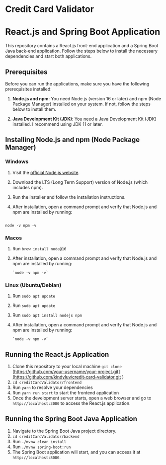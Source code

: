 # Credit Card Validator

# React.js and Spring Boot Application

This repository contains a React.js front-end application and a Spring Boot Java back-end application. Follow the steps below to install the necessary dependencies and start both applications.

## Prerequisites

Before you can run the applications, make sure you have the following prerequisites installed:

1. **Node.js and npm**: You need Node.js (version 16 or later) and npm (Node Package Manager) installed on your system. If not, follow the steps below to install them.

2. **Java Development Kit (JDK)**: You need a Java Development Kit (JDK) installed. I recommend using JDK 11 or later.

## Installing Node.js and npm (Node Package Manager)

### Windows

1. Visit the [official Node.js website](https://nodejs.org/).

2. Download the LTS (Long Term Support) version of Node.js (which includes npm).

3. Run the installer and follow the installation instructions.

4. After installation, open a command prompt and verify that Node.js and npm are installed by running:

   ```shell
  `node -v npm -v`

### Macos

1. Run `brew install node@16`
2. After installation, open a command prompt and verify that Node.js and npm are installed by running:

   ```shell
   `node -v npm -v`

### Linux (Ubuntu/Debian)

1. Run `sudo apt update`
2. Run `sudo apt update`
3. Run `sudo apt install nodejs npm`
4. After installation, open a command prompt and verify that Node.js and npm are installed by running:

   ```shell
   `node -v npm -v`

## Running the React.js Application

1.  Clone this repository to your local machine `git clone` [https://github.com/your-username/your-project.git](https://github.com/kindyluv/credit-card-validator.git
)
2. `cd creditCardValidator/frontend`
3. Run `yarn` to resolve your dependencies
4. Run `yarn run start` to start the frontend application
5. Once the development server starts, open a web browser and go to `http://localhost:3000` to access the React.js application.


## Running the Spring Boot Java Application

1. Navigate to the Spring Boot Java project directory.
2. `cd creditCardValidator/backend`
3. Run `./mvnw clean install`
4. Run `./mvnw spring-boot:run`
5. The Spring Boot application will start, and you can access it at `http://localhost:8080`.





